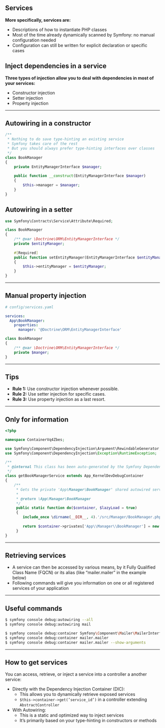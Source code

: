 ## Services

**More specifically, services are:**

- Descriptions of how to instantiate PHP classes
- Most of the time already dynamically scanned by Symfony: no manual configuration needed
- Configuration can still be written for explicit declaration or specific cases

## Inject dependencies in a service

**Three types of injection allow you to deal with dependencies in most of your services:**

- Constructor injection
- Setter injection
- Property injection

---

## Autowiring in a constructor

```php
/**
 * Nothing to do save type-hinting an existing service
 * Symfony takes care of the rest
 * But you should always prefer type-hinting interfaces over classes
 */
class BookManager
{
    private EntityManagerInterface $manager;
    
    public function __construct(EntityManagerInterface $manager)
    {
        $this->manager = $manager;
    }
}
```

## Autowiring in a setter

```php
use Symfony\Contracts\Service\Attribute\Required;

class BookManager
{
    /** @var \Doctrine\ORM\EntityManagerInterface */
    private $entityManager;
    
    #[Required]
    public function setEntityManager(EntityManagerInterface $entityManager)
    {
        $this->entityManager = $entityManager;
    }
}
```

---

## Manual property injection

```yaml
# config/services.yaml

services:
  App\BookManager:
    properties:
      manager: '@Doctrine\ORM\EntityManagerInterface'
```

```php
class BookManager
{
    /** @var \Doctrine\ORM\EntityManagerInterface */
    private $manger;
}
```

---

## Tips

- **Rule 1:** Use constructor injection whenever possible.
- **Rule 2:** Use setter injection for specific cases.
- **Rule 3:** Use property injection as a last resort.

---

## Only for information

```php
<?php

namespace ContainerVq4Zbes;

use Symfony\Component\DependencyInjection\Argument\RewindableGenerator;
use Symfony\Component\DependencyInjection\Exception\RuntimeException;

/**
 * @internal This class has been auto-generated by the Symfony Dependency Injection Component. 
 */
class getBookManagerService extends App_KernelDevDebugContainer
{
    /**
     * Gets the private 'App\Manager\BookManager' shared autowired service.
     * 
     * @return \App\Manager\BookManager
     */
     public static function do($container, $lazyLoad = true)
     {
        include_once \dirname(__DIR__, 4).'/src/Manager/BookManager.php';
        
        return $container->privates['App\\Manager\\BookManager'] = new \App\Manager\BookManager(($container->services['doctrine.orm.default_entity_manager'] ?? $container->getDoctrine_Orm_DefaultEntityManagerService()));
     }
}
```

---

## Retrieving services

- A service can then be accessed by various means, by it Fully Qualified Class Name (FQCN) or its alias (like “mailer.mailer” in the example below)
- Following commands will give you information on one or all registered services of your application

---

## Useful commands

```bash
$ symfony console debug:autowiring --all
$ symfony console debug:autowiring mail

$ symfony console debug:container Symfony\Component\Mailer\MailerInterface
$ symfony console debug:container mailer.mailer
$ symfony console debug:container mailer.mailer --show-arguments
```

---

## How to get services

You can access, retrieve, or inject a service into a controller a another service:

- Directly with the Dependency Injection Container (DIC):
  - This allows you to dynamically retrieve exposed services
  - `$this->container->get(’service_id’)` in a controller extending `AbstractController`
- With Autowiring:
  - This is a static and optimized way to inject services
  - It’s primarily based on your type-hinting in constructors or methods

